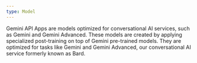 ```yaml
---
type: Model
---
```


Gemini API Apps are models optimized for conversational AI services, such as Gemini and Gemini Advanced. These models are created by applying specialized post-training on top of Gemini pre-trained models. They are optimized for tasks like Gemini and Gemini Advanced, our conversational AI service formerly known as Bard.